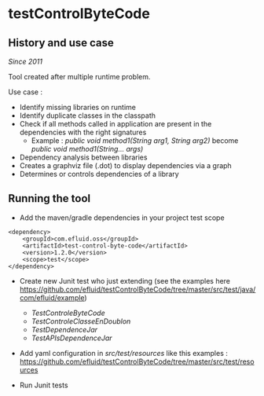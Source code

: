 # testControlByteCode

## History and use case

_Since 2011_

Tool created after multiple runtime problem.

Use case : 

* Identify missing libraries on runtime
* Identify duplicate classes in the classpath
* Check if all methods called in application are present in the dependencies with the right signatures
  * Example : _public void method1(String arg1, String arg2)_ become _public void method1(String... args)_
* Dependency analysis between libraries
* Creates a graphviz file (.dot) to display dependencies via a graph
* Determines or controls dependencies of a library

## Running the tool

* Add the maven/gradle dependencies in your project test scope  

```
<dependency>
    <groupId>com.efluid.oss</groupId>
    <artifactId>test-control-byte-code</artifactId>
    <version>1.2.0</version>
    <scope>test</scope>
</dependency>
```

* Create new Junit test who just extending (see the examples here https://github.com/efluid/testControlByteCode/tree/master/src/test/java/com/efluid/example) 
  * _TestControleByteCode_ 
  * _TestControleClasseEnDoublon_
  * _TestDependenceJar_ 
  * _TestAPIsDependenceJar_
  
* Add yaml configuration in _src/test/resources_ like this examples : https://github.com/efluid/testControlByteCode/tree/master/src/test/resources
* Run Junit tests
